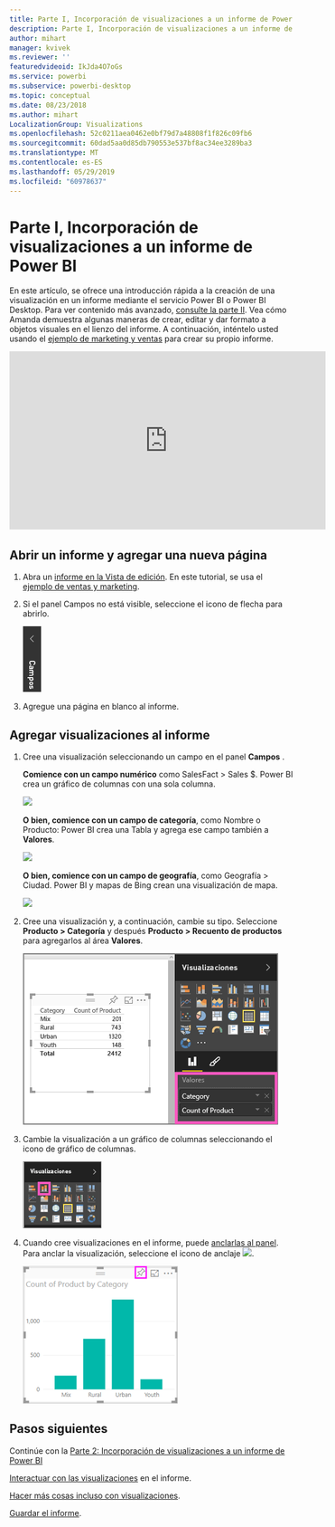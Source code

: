```yaml
---
title: Parte I, Incorporación de visualizaciones a un informe de Power BI
description: Parte I, Incorporación de visualizaciones a un informe de Power BI
author: mihart
manager: kvivek
ms.reviewer: ''
featuredvideoid: IkJda4O7oGs
ms.service: powerbi
ms.subservice: powerbi-desktop
ms.topic: conceptual
ms.date: 08/23/2018
ms.author: mihart
LocalizationGroup: Visualizations
ms.openlocfilehash: 52c0211aea0462e0bf79d7a48808f1f826c09fb6
ms.sourcegitcommit: 60dad5aa0d85db790553e537bf8ac34ee3289ba3
ms.translationtype: MT
ms.contentlocale: es-ES
ms.lasthandoff: 05/29/2019
ms.locfileid: "60978637"
---
```

# <a name="part-i-add-visualizations-to-a-power-bi-report"></a>Parte I, Incorporación de visualizaciones a un informe de Power BI
En este artículo, se ofrece una introducción rápida a la creación de una visualización en un informe mediante el servicio Power BI o Power BI Desktop.  Para ver contenido más avanzado, [consulte la parte II](power-bi-report-add-visualizations-ii.md). Vea cómo Amanda demuestra algunas maneras de crear, editar y dar formato a objetos visuales en el lienzo del informe. A continuación, inténtelo usted usando el [ejemplo de marketing y ventas](../sample-datasets.md) para crear su propio informe.

<iframe width="560" height="315" src="https://www.youtube.com/embed/IkJda4O7oGs" frameborder="0" allowfullscreen></iframe>


## <a name="open-a-report-and-add-a-new-page"></a>Abrir un informe y agregar una nueva página
1. Abra un [informe en la Vista de edición](../consumer/end-user-reading-view.md). En este tutorial, se usa el [ejemplo de ventas y marketing](../sample-datasets.md).
2. Si el panel Campos no está visible, seleccione el icono de flecha para abrirlo. 
   
   ![](media/power-bi-report-add-visualizations-i/pbi_nancy_fieldsfiltersarrow.png)
3. Agregue una página en blanco al informe.

## <a name="add-visualizations-to-the-report"></a>Agregar visualizaciones al informe
1. Cree una visualización seleccionando un campo en el panel **Campos** .  
   
   **Comience con un campo numérico** como SalesFact > Sales $. Power BI crea un gráfico de columnas con una sola columna.
   
   ![](media/power-bi-report-add-visualizations-i/pbi_onecolchart.png)
   
   **O bien, comience con un campo de categoría**, como Nombre o Producto: Power BI crea una Tabla y agrega ese campo también a **Valores**.
   
   ![](media/power-bi-report-add-visualizations-i/pbi_agif_createchart3.gif)
   
   **O bien, comience con un campo de geografía**, como Geografía > Ciudad. Power BI y mapas de Bing crean una visualización de mapa.
   
   ![](media/power-bi-report-add-visualizations-i/power-bi-map.png)
2. Cree una visualización y, a continuación, cambie su tipo. Seleccione **Producto > Categoría** y después **Producto > Recuento de productos** para agregarlos al área **Valores**.
   
   ![](media/power-bi-report-add-visualizations-i/part1table1.png)
3. Cambie la visualización a un gráfico de columnas seleccionando el icono de gráfico de columnas.
   
   ![](media/power-bi-report-add-visualizations-i/part1converttocolumn.png)
4. Cuando cree visualizaciones en el informe, puede [anclarlas al panel](../service-dashboard-pin-tile-from-report.md). Para anclar la visualización, seleccione el icono de anclaje ![](media/power-bi-report-add-visualizations-i/pinnooutline.png).
   
   ![](media/power-bi-report-add-visualizations-i/part1pin1.png)
  

## <a name="next-steps"></a>Pasos siguientes
 Continúe con la [Parte 2: Incorporación de visualizaciones a un informe de Power BI](power-bi-report-add-visualizations-ii.md)
   
   [Interactuar con las visualizaciones](../consumer/end-user-reading-view.md) en el informe.
   
   [Hacer más cosas incluso con visualizaciones](power-bi-report-visualizations.md).
   
   [Guardar el informe](../service-report-save.md).
